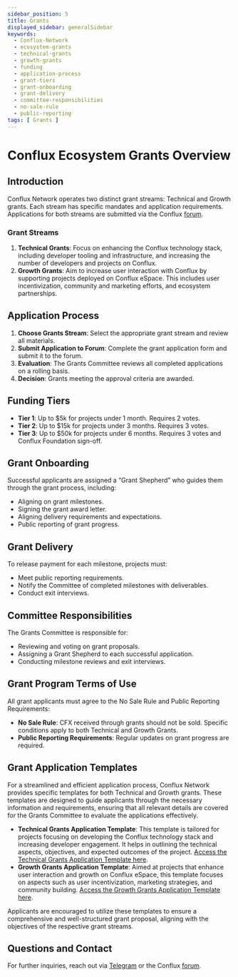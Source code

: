 ```yaml
---
sidebar_position: 5
title: Grants
displayed_sidebar: generalSidebar
keywords:
  - Conflux-Network
  - ecosystem-grants
  - technical-grants
  - growth-grants
  - funding
  - application-process
  - grant-tiers
  - grant-onboarding
  - grant-delivery
  - committee-responsibilities
  - no-sale-rule
  - public-reporting
tags: [ Grants ]
---
```


# **Conflux Ecosystem Grants Overview**

## **Introduction**

Conflux Network operates two distinct grant streams: Technical and Growth grants. Each stream has specific mandates and application requirements. Applications for both streams are submitted via the Conflux [forum](https://forum.conflux.fun/).

### **Grant Streams**

1. **Technical Grants**: Focus on enhancing the Conflux technology stack, including developer tooling and infrastructure, and increasing the number of developers and projects on Conflux.
2. **Growth Grants**: Aim to increase user interaction with Conflux by supporting projects deployed on Conflux eSpace. This includes user incentivization, community and marketing efforts, and ecosystem partnerships.

## **Application Process**

1. **Choose Grants Stream**: Select the appropriate grant stream and review all materials.
2. **Submit Application to Forum**: Complete the grant application form and submit it to the forum.
3. **Evaluation**: The Grants Committee reviews all completed applications on a rolling basis.
4. **Decision**: Grants meeting the approval criteria are awarded.

## **Funding Tiers**

- **Tier 1**: Up to $5k for projects under 1 month. Requires 2 votes.
- **Tier 2**: Up to $15k for projects under 3 months. Requires 3 votes.
- **Tier 3**: Up to $50k for projects under 6 months. Requires 3 votes and Conflux Foundation sign-off.

## **Grant Onboarding**

Successful applicants are assigned a “Grant Shepherd” who guides them through the grant process, including:

- Aligning on grant milestones.
- Signing the grant award letter.
- Aligning delivery requirements and expectations.
- Public reporting of grant progress.

## **Grant Delivery**

To release payment for each milestone, projects must:

- Meet public reporting requirements.
- Notify the Committee of completed milestones with deliverables.
- Conduct exit interviews.

## **Committee Responsibilities**

The Grants Committee is responsible for:

- Reviewing and voting on grant proposals.
- Assigning a Grant Shepherd to each successful application.
- Conducting milestone reviews and exit interviews.

## **Grant Program Terms of Use**

All grant applicants must agree to the No Sale Rule and Public Reporting Requirements:

- **No Sale Rule**: CFX received through grants should not be sold. Specific conditions apply to both Technical and Growth Grants.
- **Public Reporting Requirements**: Regular updates on grant progress are required.

## **Grant Application Templates**

For a streamlined and efficient application process, Conflux Network provides specific templates for both Technical and Growth grants. These templates are designed to guide applicants through the necessary information and requirements, ensuring that all relevant details are covered for the Grants Committee to evaluate the applications effectively.

- **Technical Grants Application Template**: This template is tailored for projects focusing on developing the Conflux technology stack and increasing developer engagement. It helps in outlining the technical aspects, objectives, and expected outcomes of the project. [Access the Technical Grants Application Template here](https://forum.conflux.fun/t/technical-grants-application-template/8273).
- **Growth Grants Application Template**: Aimed at projects that enhance user interaction and growth on Conflux eSpace, this template focuses on aspects such as user incentivization, marketing strategies, and community building. [Access the Growth Grants Application Template here](https://forum.conflux.fun/t/growth-grants-application-template/18997).

Applicants are encouraged to utilize these templates to ensure a comprehensive and well-structured grant proposal, aligning with the objectives of the respective grant streams.

## **Questions and Contact**

For further inquiries, reach out via [Telegram](https://t.me/Conflux_English) or the Conflux [forum](https://forum.conflux.fun/c/English/grant-proposals).